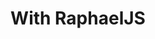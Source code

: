 ---
layout: project
title: With RaphaelJS
tagline: Our own JavaScript 
project: creating-viz
project_order: 8
---